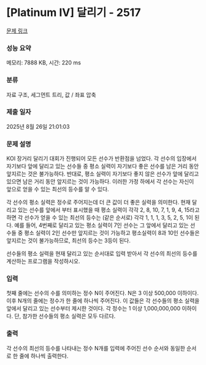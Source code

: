 # [Platinum IV] 달리기 - 2517 

[문제 링크](https://www.acmicpc.net/problem/2517) 

### 성능 요약

메모리: 7888 KB, 시간: 220 ms

### 분류

자료 구조, 세그먼트 트리, 값 / 좌표 압축

### 제출 일자

2025년 8월 26일 21:01:03

### 문제 설명

<p>KOI 장거리 달리기 대회가 진행되어 모든 선수가 반환점을 넘었다. 각 선수의 입장에서 자기보다 앞에 달리고 있는 선수들 중 평소 실력이 자기보다 좋은 선수를 남은 거리 동안 앞지르는 것은 불가능하다. 반대로, 평소 실력이 자기보다 좋지 않은 선수가 앞에 달리고 있으면 남은 거리 동안 앞지르는 것이 가능하다. 이러한 가정 하에서 각 선수는 자신이 앞으로 얻을 수 있는 최선의 등수를 알 수 있다. </p>

<p>각 선수의 평소 실력은 정수로 주어지는데 더 큰 값이 더 좋은 실력을 의미한다. 현재 달리고 있는 선수를 앞에서 부터 표시했을 때 평소 실력이 각각 2, 8, 10, 7, 1, 9, 4, 15라고 하면 각 선수가 얻을 수 있는 최선의 등수는 (같은 순서로) 각각 1, 1, 1, 3, 5, 2, 5, 1이 된다. 예를 들어, 4번째로 달리고 있는 평소 실력이 7인 선수는 그 앞에서 달리고 있는 선수들 중 평소 실력이 2인 선수만 앞지르는 것이 가능하고 평소실력이 8과 10인 선수들은 앞지르는 것이 불가능하므로, 최선의 등수는 3등이 된다.</p>

<p>선수들의 평소 실력을 현재 달리고 있는 순서대로 입력 받아서 각 선수의 최선의 등수를 계산하는 프로그램을 작성하시오.</p>

### 입력 

 <p>첫째 줄에는 선수의 수를 의미하는 정수 N이 주어진다. N은 3 이상 500,000 이하이다. 이후 N개의 줄에는 정수가 한 줄에 하나씩 주어진다. 이 값들은 각 선수들의 평소 실력을 앞에서 달리고 있는 선수부터 제시한 것이다. 각 정수는 1 이상 1,000,000,000 이하이다. 단, 참가한 선수들의 평소 실력은 모두 다르다.  </p>

### 출력 

 <p>각 선수의 최선의 등수를 나타내는 정수 N개를 입력에 주어진 선수 순서와 동일한 순서로 한 줄에 하나씩 출력한다.</p>

